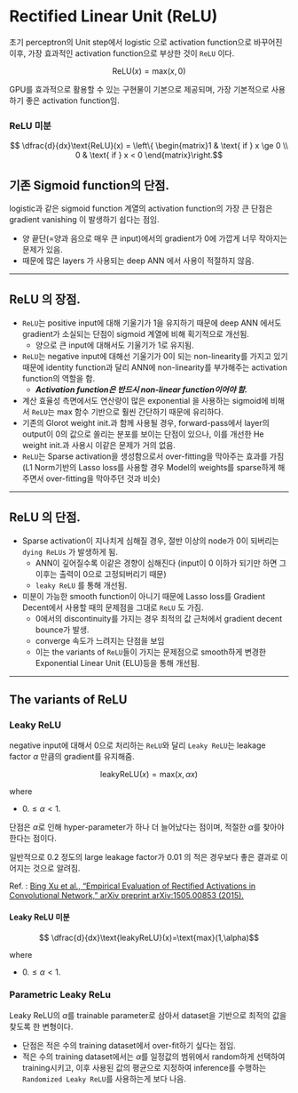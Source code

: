 # Rectified Linear Unit (ReLU)

초기 perceptron의 Unit step에서 logistic 으로 activation function으로 바꾸어진 이후, 가장 효과적인 activation function으로 부상한 것이 `ReLU` 이다.

$$ \text{ReLU}(x) = \text{max}(x,0)$$

GPU를 효과적으로 활용할 수 있는 구현물이 기본으로 제공되며, 가장 기본적으로 사용하기 좋은 activation function임.

### ReLU 미분

$$ \dfrac{d}{dx}\text{ReLU}(x) = \left\{ \begin{matrix}1 & \text{ if } x \ge 0 \\ 0 & \text{ if } x < 0 \end{matrix}\right.$$


## 기존 Sigmoid function의 단점.

logistic과 같은 sigmoid function 계열의 activation function의 가장 큰 단점은 gradient vanishing 이 발생하기 쉽다는 점임.

* 양 끝단(=양과 음으로 매우 큰 input)에서의 gradient가 0에 가깝게 너무 작아지는 문제가 있음.
* 때문에 많은 layers 가 사용되는 deep ANN 에서 사용이 적절하지 않음.

---

## ReLU 의 장점.

* `ReLU`는 positive input에 대해 기울기가 1을 유지하기 때문에 deep ANN 에서도 gradient가 소실되는 단점이 sigmoid 계열에 비해 획기적으로 개선됨.
    * 양으로 큰 input에 대해서도 기울기가 1로 유지됨.
* `ReLU`는 negative input에 대해선 기울기가 0이 되는 non-linearity를 가지고 있기 때문에 identity function과 달리 ANN에 non-linearity를 부가해주는 activation function의 역할을 함.
    * ***Activation function은 반드시 non-linear function이어야 함.***
* 계산 효율성 측면에서도 연산량이 많은 exponential 을 사용하는 sigmoid에 비해서 `ReLU`는 max 함수 기반으로 훨씬 간단하기 때문에 유리하다.
* 기존의 Glorot weight init.과 함께 사용될 경우, forward-pass에서 layer의 output이 0의 값으로 쏠리는 분포를 보이는 단점이 있으나, 이를 개선한 He weight init.과 사용시 이같은 문제가 거의 없음.
* `ReLU`는 Sparse activation을 생성함으로서 over-fitting을 막아주는 효과를 가짐(L1 Norm기반의 Lasso loss를 사용할 경우 Model의 weights를 sparse하게 해주면서 over-fitting을 막아주던 것과 비슷)

---

## ReLU 의 단점.

* Sparse activation이 지나치게 심해질 경우, 절반 이상의 node가 0이 되버리는 `dying ReLUs` 가 발생하게 됨. 
    * ANN이 깊어질수록 이같은 경향이 심해진다 (input이 0 이하가 되기만 하면 그 이후는 출력이 0으로 고정되버리기 때문) 
    * `leaky ReLU` 를 통해 개선됨.
* 미분이 가능한 smooth function이 아니기 때문에 Lasso loss를 Gradient Decent에서 사용할 때의 문제점을 그대로 `ReLU` 도 가짐.
    * 0에서의 discontinuity를 가지는 경우 최적의 값 근처에서 gradient decent bounce가 발생.
    * converge 속도가 느려지는 단점을 보임 
    * 이는 the variants of `ReLU`들이 가지는 문제점으로 smooth하게 변경한 Exponential Linear Unit (ELU)등을 통해 개선됨. 

---

## The variants of ReLU

### Leaky ReLU

negative input에 대해서 0으로 처리하는 `ReLU`와 달리 `Leaky ReLU`는 leakage factor $\alpha$ 만큼의 gradient를 유지해줌.

$$\text{leakyReLU}(x)=\text{max}(x, \alpha x)$$

where

* $0. \le \alpha < 1.$

단점은 $\alpha$로 인해 hyper-parameter가 하나 더 늘어났다는 점이며, 적절한 $\alpha$를 찾아야 한다는 점이다.

일반적으로 $0.2$ 정도의 large leakage factor가 $0.01$ 의 적은 경우보다 좋은 결과로 이어지는 것으로 알려짐.

Ref. : [Bing Xu et al., “Empirical Evaluation of Rectified Activations in Convolutional Network,” arXiv preprint arXiv:1505.00853 (2015).](https://arxiv.org/abs/1505.00853)

#### Leaky ReLU 미분

$$ \dfrac{d}{dx}\text{leakyReLU}(x)=\text{max}(1,\alpha)$$

where

* $0. \le \alpha < 1.$

### Parametric Leaky ReLu 

Leaky ReLU의 $\alpha$를 trainable parameter로 삼아서 dataset을 기반으로 최적의 값을 찾도록 한 변형이다.

* 단점은 적은 수의 training dataset에서 over-fit하기 싶다는 점임.
* 적은 수의 training dataset에서는 $\alpha$를 일정값의 범위에서 random하게 선택하여 training시키고, 이후 사용된 값의 평균으로 지정하여 inference를 수행하는 `Randomized Leaky ReLU`를 사용하는게 보다 나음.
 
    
 